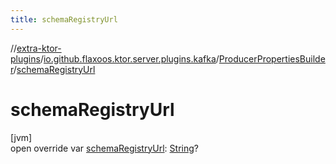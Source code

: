 ```yaml
---
title: schemaRegistryUrl
---
```

//[extra-ktor-plugins](../../../index.md)/[io.github.flaxoos.ktor.server.plugins.kafka](../index.md)/[ProducerPropertiesBuilder](index.md)/[schemaRegistryUrl](schema-registry-url.md)



# schemaRegistryUrl



[jvm]\
open override var [schemaRegistryUrl](schema-registry-url.md): [String](https://kotlinlang.org/api/latest/jvm/stdlib/kotlin/-string/index.md)?




